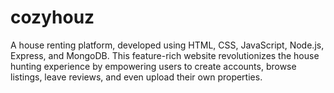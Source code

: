 # cozyhouz
 A house renting platform, developed using HTML, CSS, JavaScript, Node.js, Express, and MongoDB. This feature-rich website revolutionizes the house hunting experience by empowering users to create accounts, browse listings, leave reviews, and even upload their own properties.
